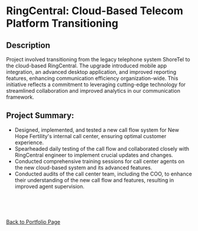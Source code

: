 <h1>RingCentral: Cloud-Based Telecom Platform Transitioning </h1>


<h2>Description</h2>
Project involved transitioning from the legacy telephone system ShoreTel to the cloud-based RingCentral. The upgrade introduced mobile app integration, an advanced desktop application, and improved reporting features, enhancing communication efficiency organization-wide. This initiative reflects a commitment to leveraging cutting-edge technology for streamlined collaboration and improved analytics in our communication framework.
<br />


<h2>Project Summary:</h2>

- Designed, implemented, and tested a new call flow system for New Hope Fertility's internal call center, ensuring optimal customer experience.
- Spearheaded daily testing of the call flow and collaborated closely with RingCentral engineer to implement crucial updates and changes.
- Conducted comprehensive training sessions for call center agents on the new cloud-based system and its advanced features.
- Conducted audits of the call center team, including the COO, to enhance their understanding of the new call flow and features, resulting in improved agent supervision.



<br />
<br />
<br />


<a href="https://github.com/georgecyberli" class="button icon back">Back to Portfolio Page</a>
